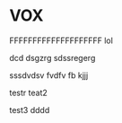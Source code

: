 # VOX
FFFFFFFFFFFFFFFFFFFF
lol

dcd
dsgzrg
sdssregerg

sssdvdsv
fvdfv fb
kjjj









testr
 teat2

test3
dddd
